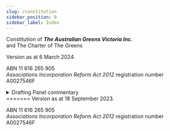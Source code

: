 ```yaml
---
slug: /constitution
sidebar_position: 0
sidebar_label: Index
---
```



Constitution of ***<span className="smallcaps">The Australian Greens Victoria Inc.</span>***  
and The Charter of The Greens

Version as at 6 March 2024.

ABN 11 616 265 905  
*Associations Incorporation Reform Act 2012* registration number A0027546F

<details>

<summary>Drafting Panel commentary</summary>

<u>Overview</u>

The constitution of a political party is its key governance document. An organisation
consists of different people who will want different things and have different views.
The constitution tells us how the members have decided that decisions will be made,
how power is distributed and exercised, and who gets to decide what. Most people will
agree that our Constitution needs to be both democratic – reflecting in some way the
views of the membership – and effective – capable of giving effect to its objectives.

Below is a thematic explanation of what is proposed. Where important, clauses are
mentioned.

The key elements of the proposed new structure are:

* A new State Council of 15 members elected by proportional representation by
all members.

* Branches with – in practice – a largely unchanged role, but with the capacity to
  determine their own internal administrative structure.

* Mandatory participatory and deliberative processes for members to establish
  policies and the party strategy.

* Regular all-member forums.

* Mandatory and specific affirmative action provisions, and a guaranteed right of
  participation for First Nations members at the top level of the Party.

* A much shorter and simpler document than we have now, leaving much more
  for party bodies and members to determine as needs arise.

* A system under which members who are unhappy with a decision (or non-
  decision) by the State Council can, through their branches, initiate a discussion
  of that issue involving all members, aimed at developing consensus, and in
  certain circumstances having the issue resolved by a vote of all members.

* A Constitutional Votes Committee responsible for the integrity of elections and
  for member votes under the Constitution.


</details>
=======
Version as at  18 September 2023.

ABN 11 616 265 905  
*Associations Incorporation Reform Act 2012* registration number
A0027546F